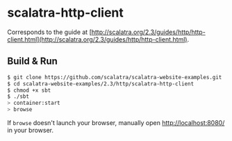 # scalatra-http-client #

Corresponds to the guide at [http://scalatra.org/2.3/guides/http/http-client.html](http://scalatra.org/2.3/guides/http/http-client.html).

## Build & Run ##

```sh
$ git clone https://github.com/scalatra/scalatra-website-examples.git
$ cd scalatra-website-examples/2.3/http/scalatra-http-client
$ chmod +x sbt
$ ./sbt
> container:start
> browse
```

If `browse` doesn't launch your browser, manually open [http://localhost:8080/](http://localhost:8080/) in your browser.
